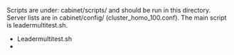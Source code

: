 Scripts are under: cabinet/scripts/ and should be run in this directory. Server lists are in cabinet/config/ (cluster_homo_100.conf). The main script is leadermultitest.sh. 
* Leadermultitest.sh
* 